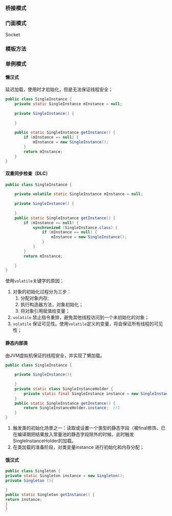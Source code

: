 ### 桥接模式
### 门面模式
Socket

### 模板方法
### 单例模式
#### 懒汉式
延迟加载，使用时才初始化，但是无法保证线程安全；
``` java
public class SingleInstance {  
    private static SingleInstance mInstance = null;  
  
    private SingleInstance() {  
  
    }  
  
    public static SingleInstance getInstance() {  
        if (mInstance == null) {  
            mInstance = new SingleInstance();  
        }  
        return mInstance;  
    }  
}
```
#### 双重同步检查（DLC）
``` java
public class SingleInstance {  
  
    private volatile static SingleInstance mInstance = null;  
  
    private SingleInstance() {  
  
    }  
    public static SingleInstance getInstance() {  
        if (mInstance == null) {  
            synchronized (SingleInstance.class) {  
                if (mInstance == null) {  
                    mInstance = new SingleInstance();  
                }  
            }  
        }  
        return mInstance;  
  
    }  
}
```
使用`volatile`关键字的原因：
1.  对象的初始化过程分为三步：
	1. 分配对象内存;
	2. 执行构造器方法，对象初始化；
	3. 将对象引用赋值给变量；
2. `volatile` 禁止指令重排，避免其他线程访问到一个未初始化的对象；
3. `volatile` 保证可见性。使用`volatile`定义的变量，将会保证所有线程的可见性；
#### 静态内部类
 由JVM虚拟机保证的线程安全，并实现了懒加载。
``` java
public class SingleInstance {  
  
    private SingleInstance(){  
  
    }  
    private static class SingleInstanceHolder {  
        private static final SingleInstance instance = new SingleInstance();  //2
    }  
    public static SingleInstance getInstance() {  
        return SingleInstanceHolder.instance;  //1
    }  
}
```
1. 触发类的初始化场景之一：读取或设置一个类型的静态字段（被final修饰、已在编译期把结果放入常量池的静态字段除外的时候，此时触发SingleInstanceHolder的加载。
2. 在类加载的准备阶段，对类变量instance 进行初始化和内存分配；
#### 饿汉式
``` java
public class Singleton { 
private static Singleton instance = new Singleton();
private Singleton (){

}
public static Singleton getInstance() {
return instance; 
} 
}
```